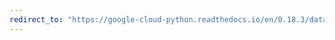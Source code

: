 ```yaml
---
redirect_to: "https://google-cloud-python.readthedocs.io/en/0.18.3/datastore-entities.html"
---
```

